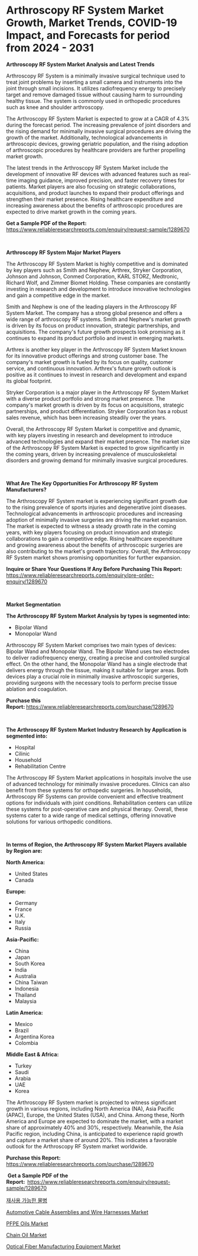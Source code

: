 <p><h1>Arthroscopy RF System Market Growth, Market Trends, COVID-19 Impact, and Forecasts for period from 2024 - 2031</h1></p><p><strong>Arthroscopy RF System Market Analysis and Latest Trends</strong></p>
<p><p>Arthroscopy RF System is a minimally invasive surgical technique used to treat joint problems by inserting a small camera and instruments into the joint through small incisions. It utilizes radiofrequency energy to precisely target and remove damaged tissue without causing harm to surrounding healthy tissue. The system is commonly used in orthopedic procedures such as knee and shoulder arthroscopy.</p><p>The Arthroscopy RF System Market is expected to grow at a CAGR of 4.3% during the forecast period. The increasing prevalence of joint disorders and the rising demand for minimally invasive surgical procedures are driving the growth of the market. Additionally, technological advancements in arthroscopic devices, growing geriatric population, and the rising adoption of arthroscopic procedures by healthcare providers are further propelling market growth.</p><p>The latest trends in the Arthroscopy RF System Market include the development of innovative RF devices with advanced features such as real-time imaging guidance, improved precision, and faster recovery times for patients. Market players are also focusing on strategic collaborations, acquisitions, and product launches to expand their product offerings and strengthen their market presence. Rising healthcare expenditure and increasing awareness about the benefits of arthroscopic procedures are expected to drive market growth in the coming years.</p></p>
<p><strong>Get a Sample PDF of the Report:&nbsp;</strong> <a href="https://www.reliableresearchreports.com/enquiry/request-sample/1289670">https://www.reliableresearchreports.com/enquiry/request-sample/1289670</a></p>
<p>&nbsp;</p>
<p><strong>Arthroscopy RF System Major Market Players</strong></p>
<p><p>The Arthroscopy RF System Market is highly competitive and is dominated by key players such as Smith and Nephew, Arthrex, Stryker Corporation, Johnson and Johnson, Conmed Corporation, KARL STORZ, Medtronic, Richard Wolf, and Zimmer Biomet Holding. These companies are constantly investing in research and development to introduce innovative technologies and gain a competitive edge in the market.</p><p>Smith and Nephew is one of the leading players in the Arthroscopy RF System Market. The company has a strong global presence and offers a wide range of arthroscopy RF systems. Smith and Nephew's market growth is driven by its focus on product innovation, strategic partnerships, and acquisitions. The company's future growth prospects look promising as it continues to expand its product portfolio and invest in emerging markets.</p><p>Arthrex is another key player in the Arthroscopy RF System Market known for its innovative product offerings and strong customer base. The company's market growth is fueled by its focus on quality, customer service, and continuous innovation. Arthrex's future growth outlook is positive as it continues to invest in research and development and expand its global footprint.</p><p>Stryker Corporation is a major player in the Arthroscopy RF System Market with a diverse product portfolio and strong market presence. The company's market growth is driven by its focus on acquisitions, strategic partnerships, and product differentiation. Stryker Corporation has a robust sales revenue, which has been increasing steadily over the years.</p><p>Overall, the Arthroscopy RF System Market is competitive and dynamic, with key players investing in research and development to introduce advanced technologies and expand their market presence. The market size of the Arthroscopy RF System Market is expected to grow significantly in the coming years, driven by increasing prevalence of musculoskeletal disorders and growing demand for minimally invasive surgical procedures.</p></p>
<p>&nbsp;</p>
<p><strong>What Are The Key Opportunities For Arthroscopy RF System Manufacturers?</strong></p>
<p><p>The Arthroscopy RF System market is experiencing significant growth due to the rising prevalence of sports injuries and degenerative joint diseases. Technological advancements in arthroscopic procedures and increasing adoption of minimally invasive surgeries are driving the market expansion. The market is expected to witness a steady growth rate in the coming years, with key players focusing on product innovation and strategic collaborations to gain a competitive edge. Rising healthcare expenditure and growing awareness about the benefits of arthroscopic surgeries are also contributing to the market's growth trajectory. Overall, the Arthroscopy RF System market shows promising opportunities for further expansion.</p></p>
<p><strong>Inquire or Share Your Questions If Any Before Purchasing This Report:</strong> <a href="https://www.reliableresearchreports.com/enquiry/pre-order-enquiry/1289670">https://www.reliableresearchreports.com/enquiry/pre-order-enquiry/1289670</a></p>
<p>&nbsp;</p>
<p><strong>Market Segmentation</strong></p>
<p><strong>The Arthroscopy RF System Market Analysis by types is segmented into:</strong></p>
<p><ul><li>Bipolar Wand</li><li>Monopolar Wand</li></ul></p>
<p><p>Arthroscopy RF System Market comprises two main types of devices: Bipolar Wand and Monopolar Wand. The Bipolar Wand uses two electrodes to deliver radiofrequency energy, creating a precise and controlled surgical effect. On the other hand, the Monopolar Wand has a single electrode that delivers energy through the tissue, making it suitable for larger areas. Both devices play a crucial role in minimally invasive arthroscopic surgeries, providing surgeons with the necessary tools to perform precise tissue ablation and coagulation.</p></p>
<p><strong>Purchase this Report:&nbsp;</strong><a href="https://www.reliableresearchreports.com/purchase/1289670">https://www.reliableresearchreports.com/purchase/1289670</a></p>
<p>&nbsp;</p>
<p><strong>The Arthroscopy RF System Market Industry Research by Application is segmented into:</strong></p>
<p><ul><li>Hospital</li><li>Cilinic</li><li>Household</li><li>Rehabilitation Centre</li></ul></p>
<p><p>The Arthroscopy RF System Market applications in hospitals involve the use of advanced technology for minimally invasive procedures. Clinics can also benefit from these systems for orthopedic surgeries. In households, Arthroscopy RF Systems can provide convenient and effective treatment options for individuals with joint conditions. Rehabilitation centers can utilize these systems for post-operative care and physical therapy. Overall, these systems cater to a wide range of medical settings, offering innovative solutions for various orthopedic conditions.</p></p>
<p>&nbsp;</p>
<p><strong>In terms of Region, the Arthroscopy RF System Market Players available by Region are:</strong></p>
<p>
    <p> <strong> North America: </strong>
        <ul>
            <li>United States</li>
            <li>Canada</li>
        </ul>
        </p> 
    <p> <strong> Europe: </strong>
        <ul>
            <li>Germany</li>
            <li>France</li>
            <li>U.K.</li>
            <li>Italy</li>
            <li>Russia</li>
        </ul>
        </p> 
    <p> <strong> Asia-Pacific: </strong>
        <ul>
            <li>China</li>
            <li>Japan</li>
            <li>South Korea</li>
            <li>India</li>
            <li>Australia</li>
            <li>China Taiwan</li>
            <li>Indonesia</li>
            <li>Thailand</li>
            <li>Malaysia</li>
        </ul>
        </p> 
    <p> <strong> Latin America: </strong>
        <ul>
            <li>Mexico</li>
            <li>Brazil</li>
            <li>Argentina Korea</li>
            <li>Colombia</li>
        </ul>
        </p> 
    <p> <strong> Middle East & Africa: </strong>
        <ul>
            <li>Turkey</li>
            <li>Saudi</li>
            <li>Arabia</li>
            <li>UAE</li>
            <li>Korea</li>
        </ul>
    </p>
    </p>
<p><p>The Arthroscopy RF System market is projected to witness significant growth in various regions, including North America (NA), Asia Pacific (APAC), Europe, the United States (USA), and China. Among these, North America and Europe are expected to dominate the market, with a market share of approximately 40% and 30%, respectively. Meanwhile, the Asia Pacific region, including China, is anticipated to experience rapid growth and capture a market share of around 20%. This indicates a favorable outlook for the Arthroscopy RF System market worldwide.</p></p>
<p><strong>Purchase this Report: </strong><a href="https://www.reliableresearchreports.com/purchase/1289670">https://www.reliableresearchreports.com/purchase/1289670</a></p>
<p>&nbsp;<strong>Get a Sample PDF of the Report:&nbsp;&nbsp;</strong><a href="https://www.reliableresearchreports.com/enquiry/request-sample/1289670">https://www.reliableresearchreports.com/enquiry/request-sample/1289670</a></p>
<p><strong></strong></p>
<p><p><a href="https://medium.com/@penelolack456456/%EC%9E%AC%EC%82%AC%EC%9A%A9-%EA%B0%80%EB%8A%A5%ED%95%9C-%EB%AC%BC%EB%B3%91-%EC%8B%9C%EC%9E%A5%EC%9D%80-%EC%8B%9C%EC%9E%A5-%EC%A0%90%EC%9C%A0%EC%9C%A8-%EC%8B%9C%EC%9E%A5-%EB%8F%99%ED%96%A5-%EB%B0%8F-%EC%8B%9C%EC%9E%A5-%EC%84%B1%EC%9E%A5%EC%97%90-%EB%8C%80%ED%95%9C-%EC%A0%95%EB%B3%B4%EB%A5%BC-%EC%A0%9C%EA%B3%B5%ED%95%A9%EB%8B%88%EB%8B%A4-3c8f6507311f">재사용 가능한 물병</a></p><p><a href="https://sore-arch-6db.notion.site/Decoding-the-Automotive-Cable-Assemblies-and-Wire-Harnesses-Market-A-Deep-Dive-into-the-Latest-Mark-168f33c8d4bf4d3e87718678ce906121">Automotive Cable Assemblies and Wire Harnesses Market</a></p><p><a href="https://view.publitas.com/reportprime-1/pfpe-oils-market-size-and-growth-market-segmentation-regional-and-country-breakdowns-and-market-trends-for-period-from-2024-2031/">PFPE Oils Market</a></p><p><a href="https://view.publitas.com/reportprime-1/insights-into-chain-oil-market-size-analysing-market-share-trends-and-growth-from-2024-to-2031/">Chain Oil Market</a></p><p><a href="https://confirmed-shield-e13.notion.site/Optical-Fiber-Manufacturing-Equipment-Market-Growth-Market-Trends-COVID-19-Impact-and-Forecasts-f-a73af08996ad4e3799cde2353ddc6d58">Optical Fiber Manufacturing Equipment Market</a></p></p>